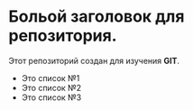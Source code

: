 # Больой заголовок для репозитория.
Этот репозиторий создан для изучения **GIT**.

- Это список №1
- Это список №2
- Это список №3